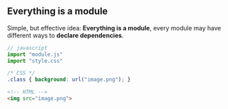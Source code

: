 ## Everything is a module

Simple, but effective idea: **Everything is a module**, every module may have different ways to **declare dependencies**.

``` js
// javascript
import "module.js"
import "style.css"
```

``` css
/* CSS */
.class { background: url("image.png"); }
```

``` html
<!-- HTML -->
<img src="image.png">
```